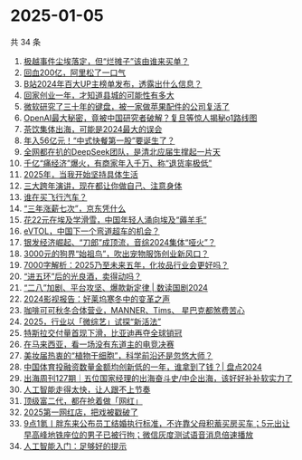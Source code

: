 # 2025-01-05

共 34 条

<!-- BEGIN 36KR -->
<!-- 最后更新时间 2025-01-05 08:43:03 +0800 -->
1. [极越事件尘埃落定，但“烂摊子”该由谁来买单？](https://36kr.com/p/3093694604476169)
1. [回血200亿，阿里松了一口气](https://36kr.com/p/3108181677133315)
1. [B站2024年百大UP主榜单发布，透露出什么信息？](https://36kr.com/p/3106991881817605)
1. [回家创业一年，才知道县城的可能性有多大](https://36kr.com/p/3107030953872904)
1. [微软研究了三十年的键盘，被一家做苹果配件的公司复活了](https://36kr.com/p/3107903349870086)
1. [OpenAI最大秘密，竟被中国研究者破解？复旦等惊人揭秘o1路线图](https://36kr.com/p/3108337061924353)
1. [茶饮集体出海，可能是2024最大的误会](https://36kr.com/p/3106551791881991)
1. [年入56亿元！“中式快餐第一股”要诞生了？](https://36kr.com/p/3107758631960322)
1. [全网都在扒的DeepSeek团队，是清北应届生撑起一片天](https://36kr.com/p/3107974505942532)
1. [千亿“痛经济”爆火，有商家年入千万、称“退货率极低”](https://36kr.com/p/3107025361211141)
1. [2025年，当我开始坚持具体生活](https://36kr.com/p/3107021668552452)
1. [三大跨年演讲，现在都让你做自己、注意身体](https://36kr.com/p/3107191709847043)
1. [谁在买飞行汽车？](https://36kr.com/p/3107848827293193)
1. [“三年涨薪七次”，京东凭什么](https://36kr.com/p/3107912289177096)
1. [花22元在埃及学滑雪，中国年轻人涌向埃及“薅羊毛”](https://36kr.com/p/3107123529928194)
1. [eVTOL，中国下一个弯道超车的机会？](https://36kr.com/p/3107008370609926)
1. [银发经济崛起、“刀郎”成顶流，音综2024集体“哑火”？](https://36kr.com/p/3107116912545283)
1. [3000元的狗界“始祖鸟”，吹出宠物服饰创业新风口？](https://36kr.com/p/3106974794321411)
1. [7000字解析：2025乃至未来五年，化妆品行业会更好吗？](https://36kr.com/p/3104927179898374)
1. [“进五环”后的光良酒，卖得动吗？](https://36kr.com/p/3100619588455937)
1. [“二八”加剧、平台攻坚、爆款新定律 | 数读国剧2024](https://36kr.com/p/3107119519206920)
1. [2024影视报告：好莱坞寒冬中的变革之声](https://36kr.com/p/3107731538693890)
1. [咖啡可可秋冬合体营业，MANNER、Tims、 星巴克都煞费苦心](https://36kr.com/p/3095677092199938)
1. [2025，行业以「微综艺」试探“新活法”](https://36kr.com/p/3107120650309127)
1. [特斯拉交付量首现下滑，比亚迪再夺全球销冠](https://36kr.com/p/3107030967111430)
1. [在马来西亚，看一场没有东道主的电竞决赛](https://36kr.com/p/3095758817005065)
1. [美妆届热衷的“植物干细胞”，科学前沿还是忽悠大师？](https://36kr.com/p/3097108884049408)
1. [中国体育投融资数量金额均创新低的一年，谁拿到了钱？| 盘点2024](https://36kr.com/p/3107022895664899)
1. [出海周刊127期｜五位国家经理的出海奋斗史/中企出海，该好好补补软实力了](https://36kr.com/p/3106308163063304)
1. [人工智能走得太快，让人跟不上节奏](https://36kr.com/p/3096528599355138)
1. [顶级富二代，都在抢着做「网红」](https://36kr.com/p/3107730838670855)
1. [2025第一网红店，把戏被戳破了](https://36kr.com/p/3108144685993475)
1. [9点1氪丨胖东来公布员工结婚执行标准，不许靠父母积蓄买房买车；5元出让早高峰地铁座位的男子已被行拘；微信灰度测试语音消息倍速播放](https://36kr.com/p/3107330328841991)
1. [人工智能入门：足够好的提示](https://36kr.com/p/3091602147064192)
<!-- END 36KR -->